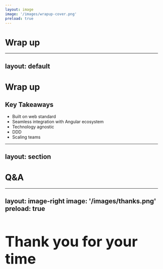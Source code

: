 ```yaml
---
layout: image
image: '/images/wrapup-cover.png'
preload: true
---
```


<div class="slidev-layout h-full grid section">
    <div class="my-auto">
        <h1>Wrap up</h1> 
    </div>
</div>

---
layout: default
---

# Wrap up
## Key Takeaways

<v-clicks>

* Built on web standard
* Seamless integration with Angular ecosystem
* Technology agnostic 
* DDD
* Scaling teams

</v-clicks>

---
layout: section
---

# Q&A

---
layout: image-right
image: '/images/thanks.png'
preload: true
---

<div class="slidev-layout h-full grid section">
    <div class="my-auto">
        <h1 style="font-size: 2.96rem">Thank you for your time</h1>   
    </div>
</div>
